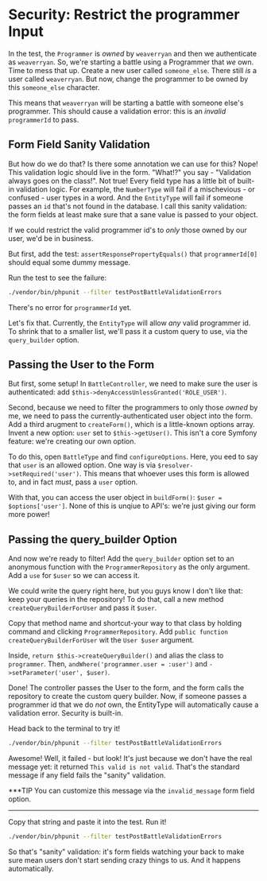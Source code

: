 # Security: Restrict the programmer Input

In the test, the `Programmer` is *owned* by `weaverryan` and then we authenticate
as `weaverryan`. So, we're starting a battle using a Programmer that *we* own. Time
to mess that up. Create a new user called `someone_else`. There still *is* a user
called `weaverryan`. But now, change the programmer to be owned by this `someone_else`
character.

This means that `weaverryan` will be starting a battle with someone else's programmer.
This should cause a validation error: this is an *invalid* `programmerId` to pass.

## Form Field Sanity Validation

But how do we do that? Is there some annotation we can use for this? Nope! This
validation logic should live in the form. "What!?" you say - "Validation always
goes on the class!". Not true! Every field type has a little bit of built-in validation
logic. For example, the `NumberType` will fail if a mischevious - or confused - user
types in a word. And the `EntityType` will fail if someone passes an `id` that's not
found in the database. I call this sanity validation: the form fields at least make
sure that a sane value is passed to your object.

If we could restrict the valid programmer id's to *only* those owned by our user,
we'd be in business.

But first, add the test: `assertResponsePropertyEquals()` that `programmerId[0]`
should equal some dummy message.

Run the test to see the failure:

```bash
./vendor/bin/phpunit --filter testPostBattleValidationErrors
```

There's no error for `programmerId` yet.

Let's fix that. Currently, the `EntityType` will allow *any* valid programmer id.
To shrink that to a smaller list, we'll pass it a custom query to use, via the
`query_builder` option.

## Passing the User to the Form

But first, some setup! In `BattleController`, we need to make sure the user is authenticated:
add `$this->denyAccessUnlessGranted('ROLE_USER')`.

Second, because we need to filter the programmers to only those *owned* by me, we
need to pass the currently-authenticated user object into the form. Add a third arugment
to `createForm()`, which is a little-known options array. Invent a new option:
`user` set to `$this->getUser()`. This isn't a core Symfony feature: we're creating
our own option.

To do this, open `BattleType` and find `configureOptions`. Here, you eed to say that
`user` is an allowed option. One way is via `$resolver->setRequired('user')`.
This means that whoever uses this form is allowed to, and in fact *must*, pass a
`user` option.

With that, you can access the user object in `buildForm()`: `$user = $options['user']`.
None of this is unqiue to API's: we're just giving our form more power!

## Passing the query_builder Option

And now we're ready to filter! Add the `query_builder` option set to an anonymous
function with the `ProgrammerRepository` as the only argument. Add a `use` for `$user`
so we can access it.

We could write the query right here, but you guys know I don't like that: keep your
queries in the repository! To do that, call a new method `createQueryBuilderForUser`
and pass it `$user`.

Copy that method name and shortcut-your way to that class by holding command and
clicking `ProgrammerRepository`. Add `public function createQueryBuilderForUser`
wit the `User $user` argument.

Inside, `return $this->createQueryBuilder()` and alias the class to `programmer`.
Then, `andWhere('programmer.user = :user')` and `->setParameter('user', $user)`.

Done! The controller passes the User to the form, and the form calls the repository
to create the custom query builder. Now, if someone passes a programmer id that we
do *not* own, the EntityType will automatically cause a validation error. Security
is built-in.

Head back to the terminal to try it!

```bash
./vendor/bin/phpunit --filter testPostBattleValidationErrors
```

Awesome! Well, it failed - but look! It's just because we don't have the real message
yet: it returned `This valid is not valid`. That's the standard message if any field
fails the "sanity" validation.

***TIP
You can customize this message via the `invalid_message` form field option.
***

Copy that string and paste it into the test. Run it!

```bash
./vendor/bin/phpunit --filter testPostBattleValidationErrors
```

So that's "sanity" validation: it's form fields watching your back to make sure
mean users don't start sending crazy things to us. And it happens automatically.
